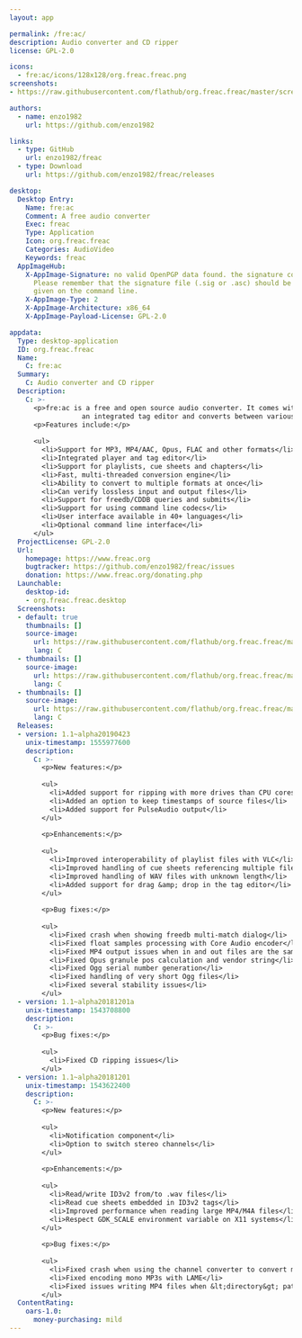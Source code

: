 ```yaml
---
layout: app

permalink: /fre:ac/
description: Audio converter and CD ripper
license: GPL-2.0

icons:
  - fre:ac/icons/128x128/org.freac.freac.png
screenshots:
- https://raw.githubusercontent.com/flathub/org.freac.freac/master/screenshots/freac-linux.png

authors:
  - name: enzo1982
    url: https://github.com/enzo1982

links:
  - type: GitHub
    url: enzo1982/freac
  - type: Download
    url: https://github.com/enzo1982/freac/releases

desktop:
  Desktop Entry:
    Name: fre:ac
    Comment: A free audio converter
    Exec: freac
    Type: Application
    Icon: org.freac.freac
    Categories: AudioVideo
    Keywords: freac
  AppImageHub:
    X-AppImage-Signature: no valid OpenPGP data found. the signature could not be verified.
      Please remember that the signature file (.sig or .asc) should be the first file
      given on the command line.
    X-AppImage-Type: 2
    X-AppImage-Architecture: x86_64
    X-AppImage-Payload-License: GPL-2.0

appdata:
  Type: desktop-application
  ID: org.freac.freac
  Name:
    C: fre:ac
  Summary:
    C: Audio converter and CD ripper
  Description:
    C: >-
      <p>fre:ac is a free and open source audio converter. It comes with
                  an integrated tag editor and converts between various formats.</p>
      <p>Features include:</p>
  
      <ul>
        <li>Support for MP3, MP4/AAC, Opus, FLAC and other formats</li>
        <li>Integrated player and tag editor</li>
        <li>Support for playlists, cue sheets and chapters</li>
        <li>Fast, multi-threaded conversion engine</li>
        <li>Ability to convert to multiple formats at once</li>
        <li>Can verify lossless input and output files</li>
        <li>Support for freedb/CDDB queries and submits</li>
        <li>Support for using command line codecs</li>
        <li>User interface available in 40+ languages</li>
        <li>Optional command line interface</li>
      </ul>
  ProjectLicense: GPL-2.0
  Url:
    homepage: https://www.freac.org
    bugtracker: https://github.com/enzo1982/freac/issues
    donation: https://www.freac.org/donating.php
  Launchable:
    desktop-id:
    - org.freac.freac.desktop
  Screenshots:
  - default: true
    thumbnails: []
    source-image:
      url: https://raw.githubusercontent.com/flathub/org.freac.freac/master/screenshots/freac-linux.png
      lang: C
  - thumbnails: []
    source-image:
      url: https://raw.githubusercontent.com/flathub/org.freac.freac/master/screenshots/freac-linux-tageditor.png
      lang: C
  - thumbnails: []
    source-image:
      url: https://raw.githubusercontent.com/flathub/org.freac.freac/master/screenshots/freac-linux-settings.png
      lang: C
  Releases:
  - version: 1.1~alpha20190423
    unix-timestamp: 1555977600
    description:
      C: >-
        <p>New features:</p>
  
        <ul>
          <li>Added support for ripping with more drives than CPU cores available</li>
          <li>Added an option to keep timestamps of source files</li>
          <li>Added support for PulseAudio output</li>
        </ul>
  
        <p>Enhancements:</p>
  
        <ul>
          <li>Improved interoperability of playlist files with VLC</li>
          <li>Improved handling of cue sheets referencing multiple files</li>
          <li>Improved handling of WAV files with unknown length</li>
          <li>Added support for drag &amp; drop in the tag editor</li>
        </ul>
  
        <p>Bug fixes:</p>
  
        <ul>
          <li>Fixed crash when showing freedb multi-match dialog</li>
          <li>Fixed float samples processing with Core Audio encoder</li>
          <li>Fixed MP4 output issues when in and out files are the same</li>
          <li>Fixed Opus granule pos calculation and vendor string</li>
          <li>Fixed Ogg serial number generation</li>
          <li>Fixed handling of very short Ogg files</li>
          <li>Fixed several stability issues</li>
        </ul>
  - version: 1.1~alpha20181201a
    unix-timestamp: 1543708800
    description:
      C: >-
        <p>Bug fixes:</p>
  
        <ul>
          <li>Fixed CD ripping issues</li>
        </ul>
  - version: 1.1~alpha20181201
    unix-timestamp: 1543622400
    description:
      C: >-
        <p>New features:</p>
  
        <ul>
          <li>Notification component</li>
          <li>Option to switch stereo channels</li>
        </ul>
  
        <p>Enhancements:</p>
  
        <ul>
          <li>Read/write ID3v2 from/to .wav files</li>
          <li>Read cue sheets embedded in ID3v2 tags</li>
          <li>Improved performance when reading large MP4/M4A files</li>
          <li>Respect GDK_SCALE environment variable on X11 systems</li>
        </ul>
  
        <p>Bug fixes:</p>
  
        <ul>
          <li>Fixed crash when using the channel converter to convert mono to stereo</li>
          <li>Fixed encoding mono MP3s with LAME</li>
          <li>Fixed issues writing MP4 files when &lt;directory&gt; pattern is used</li>
        </ul>
  ContentRating:
    oars-1.0:
      money-purchasing: mild
---
```

